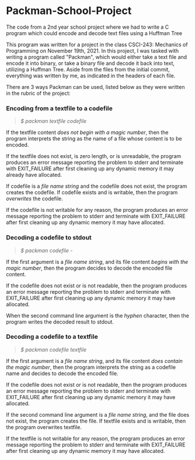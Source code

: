 # Packman-School-Project
The code from a 2nd year school project where we had to write a C program which could encode and decode text files using a Huffman Tree

This program was written for a project in the class CSCI-243: Mechanics of Programming on November 19th, 2021. In this project, I was tasked with writing a program called "Packman", which would either take a text file and encode it into binary, or take a binary file and decode it back into text, utilizing a Huffman Tree. Aside from the files from the initial commit, everything was written by me, as indicated in the headers of each file.

There are 3 ways Packman can be used, listed below as they were written in the rubric of the project:

### Encoding from a textfile to a codefile

 >*$ packman textfile codefile*

If the textfile content *does not begin with a magic number*, then the program interprets the string as the name of a file whose content is to be encoded.

If the textfile does not exist, is zero length, or is unreadable, the program produces an error message reporting the problem to stderr and terminate with EXIT_FAILURE after first cleaning up any dynamic memory it may already have allocated.

If codefile is a *file name string* and the codefile does not exist, the program creates the codefile. If codefile exists and is writable, then the program *overwrites* the codefile.

If the codefile is not writable for any reason, the program produces an error message reporting the problem to stderr and terminate with EXIT_FAILURE after first cleaning up any dynamic memory it may have allocated.

### Decoding a codefile to stdout
>*$ packman codefile -*

If the first argument is a *file name string*, and its file content *begins with the magic number*, then the program decides to decode the encoded file content.

If the codefile does not exist or is not readable, then the program produces an error message reporting the problem to stderr and terminate with EXIT_FAILURE after first cleaning up any dynamic memory it may have allocated.

When the second command line argument is the *hyphen* character, then the program writes the decoded result to stdout.

### Decoding a codefile to a textfile
>*$ packman codefile textfile*

If the first argument is a *file name string*, and its file content *does contain the magic number*, then the program interprets the string as a codefile name and decides to decode the encoded file.

If the codefile does not exist or is not readable, then the program produces an error message reporting the problem to stderr and terminate with EXIT_FAILURE after first cleaning up any dynamic memory it may have allocated.

If the second command line argument is a *file name string*, and the file does not exist, the program creates the file. If textfile exists and is writable, then the program overwrites textfile.

If the textfile is not writable for any reason, the program produces an error message reporting the problem to stderr and terminate with EXIT_FAILURE after first cleaning up any dynamic memory it may have allocated.
